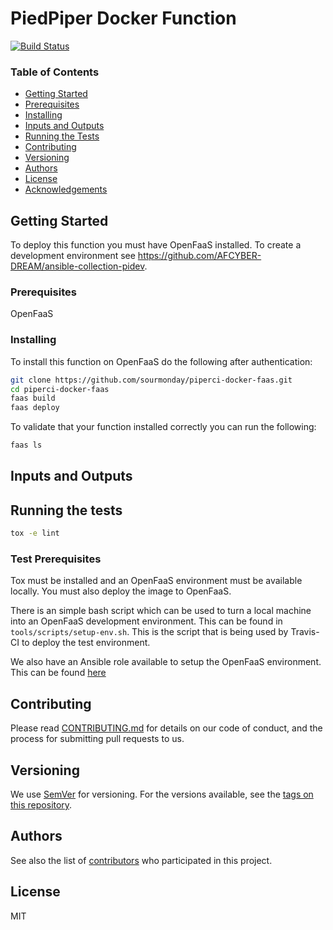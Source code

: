 # PiedPiper Docker Function

[![Build Status](https://travis-ci.com/sourmonday/piperci-docker-faas.svg?branch=master)](https://travis-ci.com/sourmonday/piperci-docker-faas)

### Table of Contents

* [Getting Started](#getting-started)
* [Prerequisites](#prerequisites)
* [Installing](#installing)
* [Inputs and Outputs](#inputs-and-outputs)
* [Running the Tests](#running-the-tests)
* [Contributing](#contributing)
* [Versioning](#versioning)
* [Authors](#authors)
* [License](#license)
* [Acknowledgements](#acknowledgments)

## Getting Started

To deploy this function you must have OpenFaaS installed. To create a development environment see 
https://github.com/AFCYBER-DREAM/ansible-collection-pidev.

### Prerequisites

OpenFaaS

### Installing

To install this function on OpenFaaS do the following after authentication:

```bash
git clone https://github.com/sourmonday/piperci-docker-faas.git
cd piperci-docker-faas
faas build
faas deploy
```

To validate that your function installed correctly you can run the following:

```bash
faas ls
```

## Inputs and Outputs


## Running the tests

```bash
tox -e lint
```

### Test Prerequisites

Tox must be installed and an OpenFaaS environment must be available locally.
You must also deploy the image to OpenFaaS.

There is an simple bash script which can be used to turn a local machine into
an OpenFaaS development environment. This can be found in `tools/scripts/setup-env.sh`.
This is the script that is being used by Travis-CI to deploy the test environment.

We also have an Ansible role available to setup the OpenFaaS environment. This
can be found [here](https://github.com/AFCYBER-DREAM/ansible-collection-pidev)

## Contributing

Please read [CONTRIBUTING.md](https://github.com/AFCYBER-DREAM/piedpiper-picli) for details on our code of conduct, and 
the process for submitting pull requests to us.

## Versioning

We use [SemVer](http://semver.org/) for versioning. For the versions available, see the 
[tags on this repository](https://github.com/piperci-docker-faas/tags).

## Authors

See also the list of [contributors](https://github.com/sourmonday/piperci-docker-faas/contributors) who participated 
in this project.

## License

MIT
